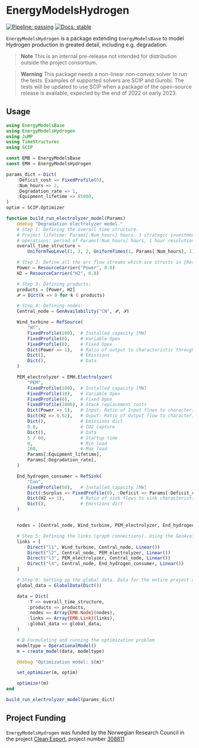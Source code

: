 # EnergyModelsHydrogen

[![Pipeline: passing](https://gitlab.sintef.no/clean_export/energymodelsrenewableproducers.jl/badges/main/pipeline.svg)](https://gitlab.sintef.no/clean_export/energymodelsrenewableproducers.jl/-/jobs)
[![Docs: stable](https://img.shields.io/badge/docs-stable-4495d1.svg)](https://clean_export.pages.sintef.no/energymodelsrenewableproducers.jl)


`EnergyModelsHydrogen` is a package extending `EnergyModelsBase` to model Hydrogen production in greated detail, including e.g. degradation.

> **Note**
> This is an internal pre-release not intended for distribution outside the project consortium. 

> **Warning**
> This package needs a non-linear non-convex solver to run the tests. Examples of supported solvers are SCIP and Gurobi. The tests will be updated to use SCIP when a package of the open-source release is available, expected by the end of 2022 or early 2023.


## Usage

```julia
using EnergyModelsBase
using EnergyModelsHydrogen
using JuMP
using TimeStructures
using SCIP

const EMB = EnergyModelsBase
const EMH = EnergyModelsHydrogen

params_dict = Dict(
    :Deficit_cost => FixedProfile(0),
    :Num_hours => 2,
    :Degradation_rate => 1,
    :Equipment_lifetime => 85000,
)
optim = SCIP.Optimizer

function build_run_electrolyzer_model(Params)
    @debug "Degradation electrolyzer model."
    # Step 1: Defining the overall time structure.
    # Project lifetime: Params[:Num_hours] hours. 1 strategic investment period.
    # operations: period of Params[:Num_hours] hours, 1 hour resolution. 
    overall_time_structure =
        UniformTwoLevel(1, 3, 2, UniformTimes(1, Params[:Num_hours], 1))

    # Step 2: Define all the arc flow streams which are structs in {ResourceEmit, ResourceCarrier} <: Resource
    Power = ResourceCarrier("Power", 0.0)
    H2 = ResourceCarrier("H2", 0.0)

    # Step 3: Defining products:
    products = [Power, H2]
    𝒫 = Dict(k => 0 for k ∈ products)

    # Step 4: Defining nodes:
    Central_node = GenAvailability("CN", 𝒫, 𝒫)

    Wind_turbine = RefSource(
        "WT",
        FixedProfile(100),  # Installed capacity [MW]
        FixedProfile(0),    # Variable Opex    
        FixedProfile(0),    # Fixed Opex
        Dict(Power => 1),   # Ratio of output to characteristic throughput
        Dict(),             # Emissions
        Dict(),             # Data
    )

    PEM_electrolyzer = EMH.Electrolyzer(
        "PEM",
        FixedProfile(100),  # Installed capacity [MW]
        FixedProfile(10),   # Variable Opex
        FixedProfile(0),    # Fixed Opex
        FixedProfile(1000), # Stack replacement costs
        Dict(Power => 1),   # Input: Ratio of Input flows to characteristic throughput 
        Dict(H2 => 0.62),   # Ouput: Ratio of Output flow to characteristic throughput
        Dict(),             # Emissions dict
        0.0,                # CO2 capture
        Dict(),             # Data
        5 / 60,             # Startup time  
        0,                  # Min load
        160,                # Max load
        Params[:Equipment_lifetime],
        Params[:Degradation_rate],
    )

    End_hydrogen_consumer = RefSink(
        "Con",
        FixedProfile(50),   # Installed capacity [MW]
        Dict(:Surplus => FixedProfile(0), :Deficit => Params[:Deficit_cost]), # Penalty dict
        Dict(H2 => 1),      # Ratio of sink flows to sink characteristic throughput.
        Dict(),             # Emissions dict
    )


    nodes = [Central_node, Wind_turbine, PEM_electrolyzer, End_hydrogen_consumer]

    # Step 5: Defining the links (graph connections). Using the GeoAvailability node for convenience.
    links = [
        Direct("l1", Wind_turbine, Central_node, Linear())
        Direct("l2", Central_node, PEM_electrolyzer, Linear())
        Direct("l3", PEM_electrolyzer, Central_node, Linear())
        Direct("l4", Central_node, End_hydrogen_consumer, Linear())
    ]

    # Step 6: Setting up the global data. Data for the entire project and not node or arc dependent
    global_data = GlobalData(Dict())

    data = Dict(
        :T => overall_time_structure,
        :products => products,
        :nodes => Array{EMB.Node}(nodes),
        :links => Array{EMB.Link}(links),
        :global_data => global_data,
    )

    # B Formulating and running the optimization problem
    modeltype = OperationalModel()
    m = create_model(data, modeltype)

    @debug "Optimization model: $(m)"

    set_optimizer(m, optim)

    optimize!(m)
end

build_run_electrolyzer_model(params_dict)
```

## Project Funding

`EnergyModelsHydrogen` was funded by the Norwegian Research Council in the project [Clean Export](https://www.sintef.no/en/projects/2020/cleanexport/), project number [308811](https://prosjektbanken.forskningsradet.no/project/FORISS/308811)



<!---
[![Build Status](https://travis-ci.com/avinashresearch1/Hydrogen.jl.svg?branch=main)](https://travis-ci.com/avinashresearch1/Hydrogen.jl)
[![Build Status](https://ci.appveyor.com/api/projects/status/github/avinashresearch1/Hydrogen.jl?svg=true)](https://ci.appveyor.com/project/avinashresearch1/Hydrogen-jl)
[![Coverage](https://codecov.io/gh/avinashresearch1/Hydrogen.jl/branch/main/graph/badge.svg)](https://codecov.io/gh/avinashresearch1/Hydrogen.jl)
[![Coverage](https://coveralls.io/repos/github/avinashresearch1/Hydrogen.jl/badge.svg?branch=main)](https://coveralls.io/github/avinashresearch1/Hydrogen.jl?branch=main)
--->